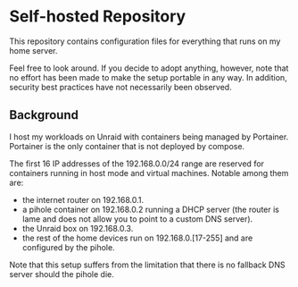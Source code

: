 # Self-hosted Repository

This repository contains configuration files for everything that runs on my home server.

Feel free to look around. If you decide to adopt anything, however, note that
no effort has been made to make the setup portable in any way. In addition,
security best practices have not necessarily been observed.

## Background

I host my workloads on Unraid with containers being managed by Portainer. Portainer is the
only container that is not deployed by compose.

The first 16 IP addresses of the 192.168.0.0/24 range are reserved for
containers running in host mode and virtual machines. Notable among them are:

* the internet router on 192.168.0.1.
* a pihole container on 192.168.0.2 running a DHCP server (the router is lame
  and does not allow you to point to a custom DNS server).
* the Unraid box on 192.168.0.3.
* the rest of the home devices run on 192.168.0.[17-255] and are configured by
  the pihole.

Note that this setup suffers from the limitation that there is no fallback DNS
server should the pihole die.
